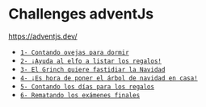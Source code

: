 # Challenges adventJs 

<a href="https://adventjs.dev/" target="_blank">
    https://adventjs.dev/
</a>

<br>

- [`1- Contando ovejas para dormir`](docs/contandoOvejas.md)
- [`2- ¡Ayuda al elfo a listar los regalos!`](docs/ayudaAlElfo.md)
- [`3- El Grinch quiere fastidiar la Navidad`](docs/arreglarElLio.md)
- [`4- ¡Es hora de poner el árbol de navidad en casa!`](docs/ponerLaNavidad.md)
- [`5- Contando los días para los regalos`](docs/contarDiasRestantes.md)
- [`6- Rematando los exámenes finales`](docs/rematandoLosExamenes.md)